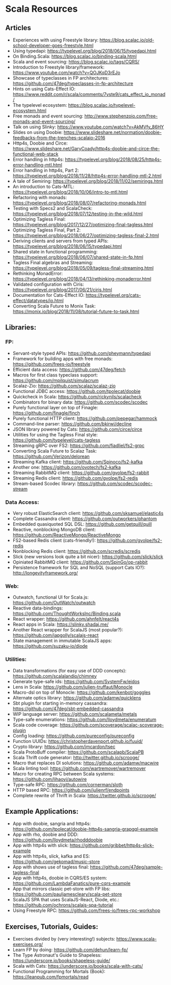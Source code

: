 # Scala Resources

## Articles

* Experiences with using Freestyle library: https://blog.scalac.io/old-school-developer-goes-freestyle.html
* Using typedapi: https://typelevel.org/blog/2018/06/15/typedapi.html
* On Binding.Scala: https://blog.scalac.io/binding-scala.html
* Scala and event sourcing: https://blog.scalac.io/tags/CQRS/
* Introduction to Freestyle library/framework: https://www.youtube.com/watch?v=QOJKqD3rEJo
* Showcase of typeclasses in FP architectures: https://github.com/47deg/typeclasses-in-fp-architecture
* Hints on using Cats-Effect IO: https://www.reddit.com/r/scala/comments/7vste9/cats_effect_io_monad/
* The typelevel ecosystem: https://blog.scalac.io/typelevel-ecosystem.html
* Free monads and event sourcing: http://www.stephenzoio.com/free-monads-and-event-sourcing/
* Talk on using Slinky: https://www.youtube.com/watch?v=AkMVfy_86HY
* Slides on using Doobie: https://www.slideshare.net/normation/doobie-feedbacks-from-the-trenches-scalaio-2016
* Http4s, Doobie and Circe: https://www.slideshare.net/GaryCoady/http4s-doobie-and-circe-the-functional-web-stack
* Error handling in http4s: https://typelevel.org/blog/2018/08/25/http4s-error-handling-mtl.html
* Error handling in http4s, Part 2: https://typelevel.org/blog/2018/11/28/http4s-error-handling-mtl-2.html
* A tale of Semiring: https://typelevel.org/blog/2018/11/02/semirings.html
* An introduction to Cats-MTL: https://typelevel.org/blog/2018/10/06/intro-to-mtl.html
* Refactoring with monads: https://typelevel.org/blog/2018/08/07/refactoring-monads.html
* Testing with Specs2 and ScalaCheck: https://typelevel.org/blog/2018/07/12/testing-in-the-wild.html
* Optimizing Tagless Final: https://typelevel.org/blog/2017/12/27/optimizing-final-tagless.html
* Optimizing Tagless Final, Part 2: https://typelevel.org/blog/2018/06/27/optimizing-tagless-final-2.html
* Deriving clients and servers from typed APIs: https://typelevel.org/blog/2018/06/15/typedapi.html
* Shared state in functional programming: https://typelevel.org/blog/2018/06/07/shared-state-in-fp.html
* Tagless Final algebras and Streaming: https://typelevel.org/blog/2018/05/09/tagless-final-streaming.html
* Rethinking MonadError: https://typelevel.org/blog/2018/04/13/rethinking-monaderror.html
* Validated configuration with Ciris: https://typelevel.org/blog/2017/06/21/ciris.html
* Documentation for Cats-Effect IO: https://typelevel.org/cats-effect/datatypes/io.html
* Converting Scala Future to Monix Task: https://monix.io/blog/2018/11/08/tutorial-future-to-task.html

## Libraries:

### FP:

* Servant-style typed APIs: https://github.com/pheymann/typedapi
* Framework for building apps with free monads: https://github.com/frees-io/freestyle
* Efficient data access: https://github.com/47deg/fetch
* Macros for first class typeclass support: https://github.com/mpilquist/simulacrum
* Scalaz-Zio: https://github.com/scalaz/scalaz-zio
* Functional JDBC access: https://github.com/tpolecat/doobie
* Quickcheck in Scala: https://github.com/rickynils/scalacheck
* Combinators for binary data: https://github.com/scodec/scodec
* Purely functional layer on top of Finagle: https://github.com/finagle/finch
* Purely functional HTTP client: https://github.com/pepegar/hammock
* Command-line parser: https://github.com/bkirwi/decline
* JSON library powered by Cats: https://github.com/circe/circe
* Utilities for using the Tagless Final style: https://github.com/typelevel/cats-tagless
* Streaming gRPC over FS2: https://github.com/fiadliel/fs2-grpc
* Converting Scala Future to Scalaz Task: https://github.com/Verizon/delorean
* Streaming Kafka client: https://github.com/Spinoco/fs2-kafka
* Another one: https://github.com/ovotech/fs2-kafka
* Streaming RabbitMQ client: https://github.com/gvolpe/fs2-rabbit
* Streaming Redis client: https://github.com/gvolpe/fs2-redis
* Stream-based Scodec library: https://github.com/scodec/scodec-stream

### Data Access:

* Very robust ElasticSearch client: https://github.com/sksamuel/elastic4s
* Complete Cassandra client: https://github.com/outworkers/phantom
* Embedded quasiquoted SQL DSL: https://github.com/getquill/quill
* Reactive, nonblocking MongoDB client: https://github.com/ReactiveMongo/ReactiveMongo
* FS2-based Redis client (cats-friendly!): https://github.com/gvolpe/fs2-redis
* Nonblocking Redis client: https://github.com/scredis/scredis
* Slick (new versions look quite a bit nicer): https://github.com/slick/slick
* Opiniated RabbitMQ client: https://github.com/SpinGo/op-rabbit
* Persistence framework for SQL and NoSQL (support Cats IO?): http://longevityframework.org/

### Web:

* Outwatch, functional UI for Scala.js: https://github.com/OutWatch/outwatch
* Reactive data-bindings: https://github.com/ThoughtWorksInc/Binding.scala
* React wrapper: https://github.com/ahnfelt/react4s
* React apps in Scala: https://slinky.shadaj.me/
* Another React wrapper for ScalaJS (most popular?): https://github.com/japgolly/scalajs-react
* State management in immutable ScalaJS apps: https://github.com/suzaku-io/diode

### Utilities:

* Data transformations (for easy use of DDD concepts): https://github.com/scalalandio/chimney
* Generate type-safe ids: https://github.com/SystemFw/eidos
* Lens in Scala: https://github.com/julien-truffaut/Monocle
* Macro-dsl on top of Monocle: https://github.com/kenbot/goggles
* Alternate optics library: https://github.com/adamw/quicklens
* Sbt plugin for starting in-memory cassandra: https://github.com/47deg/sbt-embedded-cassandra
* WIP language server: https://github.com/scalameta/metals
* Type-safe enumerations: https://github.com/lloydmeta/enumeratum
* Scala code coverage: https://github.com/scoverage/scalac-scoverage-plugin
* Config loading: https://github.com/pureconfig/pureconfig
* Function UUIDs: https://christopherdavenport.github.io/fuuid/
* Crypto library: https://github.com/jmcardon/tsec
* Scala ProtoBuff compiler: https://github.com/scalapb/ScalaPB
* Scala Thrift code generator: http://twitter.github.io/scrooge/
* Macro that replaces DI solutions: https://github.com/adamw/macwire
* Scala linting tool: https://github.com/wartremover/wartremover
* Macro for creating RPC between Scala systems: https://github.com/lihaoyi/autowire
* Type-safe RPC: https://github.com/cornerman/sloth
* HTTP based RPC: https://github.com/julienrf/endpoints
* Complete rewrite of Thrift in Scala: https://twitter.github.io/scrooge/

## Example Applications:

* App with doobie, sangria and http4s: https://github.com/tpolecat/doobie-http4s-sangria-grapgql-example
* App with rho, doobie and DDD: https://github.com/lloydmeta/rhodddoobie
* App with http4s with slick: https://github.com/gribbet/http4s-slick-example
* App with http4s, slick, kafka and ES: https://github.com/gekomad/music-store
* App with shows use of tagless final: https://github.com/47deg/sample-tagless-final
* App with http4s, doobie in CQRS/ES system: https://github.com/LambdaFanatics/pure-cqrs-example
* App that mirrors classic pet-store with FP libs: https://github.com/pauljamescleary/scala-pet-store
* ScalaJS SPA that uses ScalaJS-React, Diode, etc.: https://github.com/ochrons/scalajs-spa-tutorial
* Using Freestyle RPC: https://github.com/frees-io/frees-rpc-workshop

## Exercises, Tutorials, Guides:

* Exercises divided by (very interesting!) subjects: https://www.scala-exercises.org/
* Learn FP by doing: https://github.com/dehun/learn-fp/
* The Type Astronaut's Guide to Shapeless: https://underscore.io/books/shapeless-guide/
* Scala with Cats: https://underscore.io/books/scala-with-cats/
* Functional Programming for Mortals (Book): https://leanpub.com/fpmortals/read
